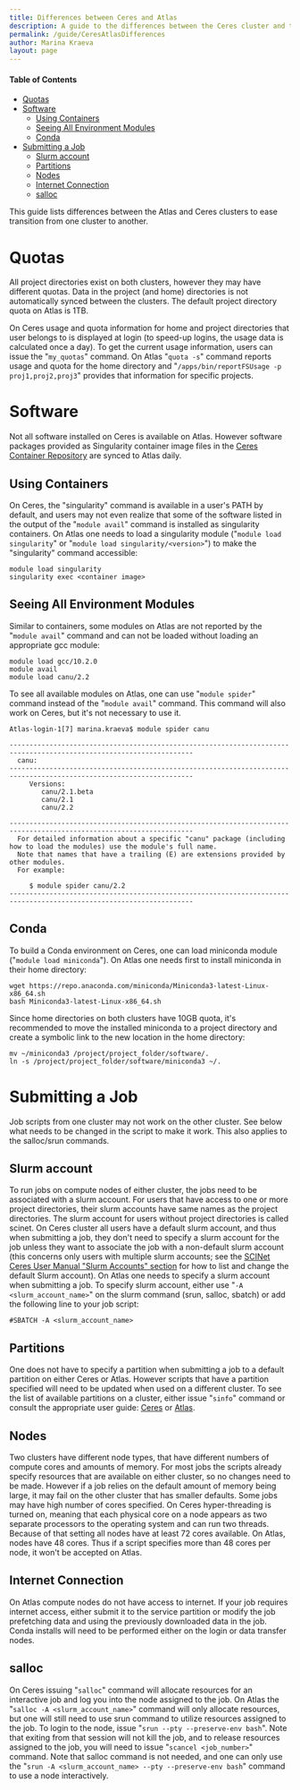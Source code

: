 ```yaml
---
title: Differences between Ceres and Atlas
description: A guide to the differences between the Ceres cluster and the Atlas cluster
permalink: /guide/CeresAtlasDifferences
author: Marina Kraeva
layout: page
---
```


#### Table of Contents
* [Quotas](#quotas)
* [Software](#software)
  * [Using Containers](#using-containers)
  * [Seeing All Environment Modules](#seeing-all-environment-modules)
  * [Conda](#conda) 
* [Submitting a Job](#submitting-a-job)
  * [Slurm account](#slurm-account)
  * [Partitions](#partitions)
  * [Nodes](#nodes)
  * [Internet Connection](#internet-connection)
  * [salloc](#salloc)

This guide lists differences between the Atlas and Ceres clusters to ease transition from one cluster to another.

# Quotas

All project directories exist on both clusters, however they may have different quotas. Data in the project (and home) directories is not automatically synced between the clusters. The default project directory quota on Atlas is 1TB. 

On Ceres usage and quota information for home and project directories that user belongs to is displayed at login (to speed-up logins, the usage data is calculated once a day). To get the current usage information, users can issue the "`my_quotas`" command. On Atlas "`quota -s`" command reports usage and quota for the home directory and "`/apps/bin/reportFSUsage -p proj1,proj2,proj3`" provides that information for specific projects.

# Software

Not all software installed on Ceres is available on Atlas. However software packages provided as Singularity container image files in the [Ceres Container Repository](https://scinet.usda.gov/guide/singularity#7-ceres-container-repository) are synced to Atlas daily.

## Using Containers

On Ceres, the "singularity" command is available in a user's PATH by default, and users may not even realize that some of the software listed in the output of the "`module avail`" command is installed as singularity containers. On Atlas one needs to load a singularity module ("`module load singularity`" or "`module load singularity/<version>`") to make the "singularity" command accessible:

```
module load singularity
singularity exec <container image>
```

## Seeing All Environment Modules

Similar to containers, some modules on Atlas are not reported by the "`module avail`" command and can not be loaded without loading an appropriate gcc module: 

```
module load gcc/10.2.0
module avail
module load canu/2.2
```

To see all available modules on Atlas, one can use "`module spider`" command instead of the "`module avail`" command. This command will also work on Ceres, but it's not necessary to use it.

```
Atlas-login-1[7] marina.kraeva$ module spider canu

--------------------------------------------------------------------------------------------------------------------
  canu:
--------------------------------------------------------------------------------------------------------------------
     Versions:
        canu/2.1.beta
        canu/2.1
        canu/2.2

--------------------------------------------------------------------------------------------------------------------
  For detailed information about a specific "canu" package (including how to load the modules) use the module's full name.
  Note that names that have a trailing (E) are extensions provided by other modules.
  For example:

     $ module spider canu/2.2
--------------------------------------------------------------------------------------------------------------------
```

## Conda

To build a Conda environment on Ceres, one can load miniconda module ("`module load miniconda`"). On Atlas one needs first to install miniconda in their home directory:

```
wget https://repo.anaconda.com/miniconda/Miniconda3-latest-Linux-x86_64.sh
bash Miniconda3-latest-Linux-x86_64.sh
```

Since home directories on both clusters have 10GB quota, it's recommended to move the installed miniconda to a project directory and create a symbolic link to the new location in the home directory:

```
mv ~/miniconda3 /project/project_folder/software/.
ln -s /project/project_folder/software/miniconda3 ~/.
```

# Submitting a Job

Job scripts from one cluster may not work on the other cluster. See below what needs to be changed in the script to make it work. This also applies to the salloc/srun commands.

## Slurm account

To run jobs on compute nodes of either cluster, the jobs need to be associated with a slurm account. For users that have access to one or more project directories, their slurm accounts have same names as the project directories. The slurm account for users without project directories is called scinet. On Ceres cluster all users have a default slurm account, and thus when submitting a job, they don't need to specify a slurm account for the job unless they want to associate the job with a non-default slurm account (this concerns only users with multiple slurm accounts; see the [SCINet Ceres User Manual "Slurm Accounts" section](https://scinet.usda.gov/guide/ceres/#slurm-accounts) for how to list and change the default Slurm account). On Atlas one needs to specify a slurm account when submitting a job. To specify slurm account, either use "`-A <slurm_account_name>`" on the slurm command (srun, salloc, sbatch) or add the following line to your job script:
```
#SBATCH -A <slurm_account_name>
```

## Partitions

One does not have to specify a partition when submitting a job to a default partition on either Ceres or Atlas. However scripts that have a partition specified will need to be updated when used on a different cluster. To see the list of available partitions on a cluster, either issue "`sinfo`" command or consult the appropriate user guide: [Ceres](https://scinet.usda.gov/guide/ceres/#partitions-or-queues) or [Atlas](https://www.hpc.msstate.edu/computing/atlas).

## Nodes

Two clusters have different node types, that have different numbers of compute cores and amounts of memory. For most jobs the scripts already specify resources that are available on either cluster, so no changes need to be made. However if a job relies on the default amount of memory being large, it may fail on the other cluster that has smaller defaults. Some jobs may have high number of cores specified. On Ceres hyper-threading is turned on, meaning that each physical core on a node appears as two separate processors to the operating system and can run two threads. Because of that setting all nodes have at least 72 cores available. On Atlas, nodes have 48 cores. Thus if a script specifies more than 48 cores per node, it won't be accepted on Atlas.

## Internet Connection

On Atlas compute nodes do not have access to internet. If your job requires internet access, either submit it to the service partition or modify the job prefetching data and using the previously downloaded data in the job. Conda installs will need to be performed either on the login or data transfer nodes. 

## salloc

On Ceres issuing "`salloc`" command will allocate resources for an interactive job and log you into the node assigned to the job. On Atlas the "`salloc -A <slurm_account_name>`" command will only allocate resources, but one will still need to use srun command to utilize resources assigned to the job. To login to the node, issue "`srun --pty --preserve-env bash`". Note that exiting from that session will not kill the job, and to release resources assigned to the job, you will need to issue "`scancel <job_number>`" command. Note that salloc command is not needed, and one can only use the "`srun -A <slurm_account_name> --pty --preserve-env bash`" command to use a node interactively. 

